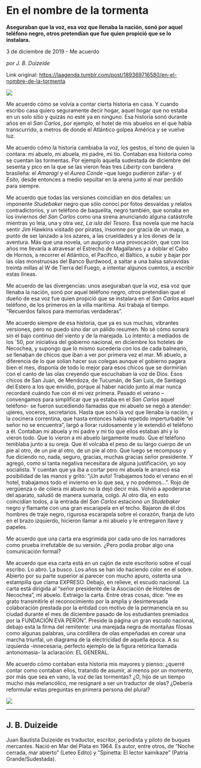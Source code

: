 # En el nombre de la tormenta

**Aseguraban que la voz, esa voz que llenaba la nación, sonó por aquel teléfono negro, otros pretendían que fue quien propició que se lo instalara.**

3 de diciembre de 2019 - Me acuerdo

_por J. B. Duizeide_

Link original: https://laagenda.tumblr.com/post/189369716580/en-el-nombre-de-la-tormenta

![](https://64.media.tumblr.com/248a80dd1c09122312ef58a6430c1c94/a97825344161f47b-9d/s500x750/d0a02d0c0a84ea17a6098d46ec596f03a0b1842f.jpg)

Me acuerdo cómo se volvía a contar cierta historia en casa. Y cuando escribo casa quiero seguramente decir hogar, aquel hogar que no estaba en un solo sitio y quizás no esté ya en ninguno. Esa historia sonó durante años en el *San Carlos*, por ejemplo, el hotel de mis abuelos en el que había transcurrido, a metros de donde el Atlántico golpea América y se vuelve luz.

 Me acuerdo cómo la historia cambiaba la voz, los gestos, el tono de quien la contara: mi abuelo, mi abuela, mi padre, mi tío. Contaban esa historia como se cuentan las tormentas. Por ejemplo aquella sudestada de diciembre del sesenta y pico en la que se las vieron feas tres *Liberty* con bandera brasileña: el *Amaragi* y el *Aurea Conde* –que luego pudieron zafar- y el *Esito,* desde entonces a medio sepultar en la arena junto al mar perdido para siempre. 

Me acuerdo que todas las versiones coincidían en dos detalles: un imponente *Studebaker* negro que sólo conocí por fotos desvaídas y relatos contradictorios, y un teléfono de baquelita, negro también, que sonaba en los inviernos del *San Carlos* como una sirena anunciando alguna catástrofe mientras yo leía, una y otra vez, *La isla del Tesoro*. Esa novela que me hacía sentir Jim Hawkins visitado por piratas, insomne por gracia de un mapa, a punto de ser lanzado a los azares, a las crueldades y a los dones de la aventura. Más que una novela, un augurio o una provocación, que con los años me llevaría a atravesar el Estrecho de Magallanes y a doblar el Cabo de Hornos, a recorrer el Atlántico, el Pacífico, el Báltico, a subir y bajar por las olas monstruosas del Banco Burdwood, a saltar a una balsa salvavidas treinta millas al W de Tierra del Fuego, a intentar algunos cuentos, a escribir estas líneas.

Me acuerdo de las divergencias: unos aseguraban que la voz, esa voz que llenaba la nación, sonó por aquel teléfono negro, otros pretendían que el dueño de esa voz fue quien propició que se instalara en el *San Carlos* aquel teléfono, de los primeros en la villa marítima. Así trabaja el tiempo. “Recuerdos falsos para memorias verdaderas”.

Me acuerdo siempre de esa historia, que ya es sus muchas, vibrantes versiones, pero no puedo sino dar un pálido resumen. No sé cómo sonará sin el bajo continuo del viento y de la marejada. Lo intento: a mediados de los ´50, por iniciativa del gobierno nacional, en diciembre los hoteles de Necochea, y supongo que lo mismo sucedería con los de cada balneario, se llenaban de chicos que iban a ver por primera vez el mar. Mi abuelo, a diferencia de lo que solían hacer sus colegas aunque el gobierno pagara bien el mes, disponía de todo lo mejor para esos chicos que se dormirían con el canto de las olas creyendo que escuchaban la voz de Dios. Esos chicos de San Juan, de Mendoza, de Tucumán, de San Luis, de Santiago del Estero a los que envidio, porque al haber nacido junto al mar nunca recordaré cuándo fue con él mi vez primera. Pasado el verano –convengamos para simplificar que ya estaba en el *San Carlos* aquel teléfono- se fueron sucediendo llamadas que mi abuelo se negó a atender: ujieres, voceros, secretarios. Hasta que sonó la voz que llenaba la nación, y la cocinera correntina, que hasta entonces había repetido imperturbable “el señor no se encuentra”, largó a llorar ruidosamente y le extendió el teléfono a él. Contaban mi abuela y mi padre y mi tío que ellos estaban ahí y lo vieron todo. Que lo vieron a mi abuelo largamente mudo. Que el teléfono temblaba junto a su oreja. Que él volcaba el peso de su largo cuerpo de un pie al otro, de un pie al otro, de un pie al otro. Que luego se recompuso y fue diciendo no, nada, seguro, gracias, muchas gracias señor presidente. Y agregó, como si tanta negativa necesitara de alguna justificación, yo soy socialista. Y cuentan que ya iba a cortar pero mi abuela le arrancó esa posibilidad de las manos y gritó: “¡Un auto! Trabajamos todo el verano en el hotel, trabajamos todo el invierno en lo que sea, y no podemos…”. Rojo de vergüenza o de cólera mi abuelo no la dejó decir más. Volvió a apoderarse del aparato, saludó de manera sumaria, colgó. Al otro día, en esto coincidían todos, a la entrada del *San Carlos* estacionó un *Studebaker* negro y flamante con una gran escarapela en el techo. Bajaron de él dos hombres de traje negro, rigurosa escarapela sobre el corazón, franja de luto en el brazo izquierdo, hicieron llamar a mi abuelo y le entregaron llave y papeles.

Me acuerdo que una carta era esgrimida por cada uno de los narradores como prueba irrefutable de su versión. ¿Pero podía probar algo una comunicación formal?

Me acuerdo que esa carta está en un cajón de este escritorio sobre el cual escribo. Lo abro. La busco. Los años se han ido haciendo color en el sobre. Abierto por su parte superior al parecer con mucho apuro, ostenta una estampilla que clama EXPRESO. Debajo, en relieve, el escudo nacional. La carta está dirigida al “señor presidente de la Asociación de Hoteles de Necochea”, mi abuelo. Extraigo la carta. Entre otras cosas, dice: “me es grato transmitirle el reconocimiento por la amplia y desinteresada colaboración prestada por la entidad con motivo de la permanencia en su ciudad durante el mes de diciembre pasado de los estudiantes premiados por la FUNDACIÓN EVA PERÓN”. Preside la página un gran escudo nacional, debajo está la firma del remitente: una marejada negra de montañas filosas como algunas palabras, una cordillera de olas empeñadas en corear una marcha triunfal, un diagrama de la electricidad de aquella época. A su izquierda -innecesaria, perfecto ejemplo de la figura retórica llamada antonomasia- la aclaración: EL GENERAL.

Me acuerdo cómo contaban esta historia mis mayores y pienso: ¿querré contar como contaban ellos, tratando de asumir, al menos por un momento, por más que sea en vano, la voz de las tormentas? ¿O, hijo de un tiempo mucho más melancólico, me resignaré a ser un traductor de olas? ¿Debería reformular estas preguntas en primera persona del plural?

![](https://64.media.tumblr.com/5ee77dba8aa71142d58420c88058fdfe/a97825344161f47b-c3/s500x750/5786a74471b789b4707aa1bdd2b7a4ccfae0e507.jpg)

---

J. B. Duizeide
--------------

Juan Bautista Duizeide es traductor, escritor, periodista y piloto de buques mercantes. Nació en Mar del Plata en 1964. Es autor, entre otros, de “Noche cerrada, mar abierto” (Leteo Edito) y “Spinetta: El lector kamikaze” (Patria Grande/Sudestada).

